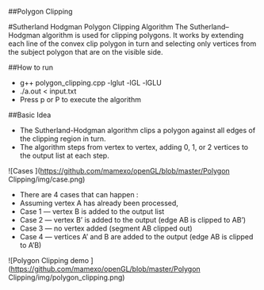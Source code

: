 ##Polygon Clipping

#Sutherland Hodgman Polygon Clipping Algorithm
The Sutherland–Hodgman algorithm is used for clipping polygons. It works by extending each line of the convex clip polygon in turn and selecting only vertices from the subject polygon that are on the visible side.

##How to run
* g++ polygon_clipping.cpp -lglut -lGL -lGLU 
* ./a.out < input.txt
* Press p or P to execute the algorithm


##Basic Idea
* The Sutherland-Hodgman algorithm clips a polygon against all edges of the clipping region
in turn.
* The algorithm steps from vertex to vertex, adding 0, 1, or 2 vertices to the output list at
each step.

![Cases ](https://github.com/mamexo/openGL/blob/master/Polygon Clipping/img/case.png)

* There are 4 cases that can happen :
 * Assuming vertex A has already been processed,
 * Case 1 — vertex B is added to the output list
 * Case 2 — vertex B’ is added to the output (edge AB is clipped to AB’)
 * Case 3 — no vertex added (segment AB clipped out)
 * Case 4 — vertices A’ and B are added to the output (edge AB is clipped to A’B)

![Polygon Clipping demo ](https://github.com/mamexo/openGL/blob/master/Polygon Clipping/img/polygon_clipping.png)
